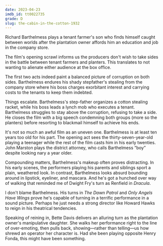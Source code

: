 ```yaml
---
date: 2023-04-23
imdb_id: tt0022735
grade: D
slug: the-cabin-in-the-cotton-1932
---
```


Richard Barthelmess plays a tenant farmer's son who finds himself caught between worlds after the plantation owner affords him an education and job in the company store.

<!-- end -->

The film's opening scrawl informs us the producers don't wish to take sides in the battle between tenant farmers and planters. This translates to not wanting to alienate either audience at the box office.

The first two acts indeed paint a balanced picture of corruption on both sides. Barthelmess endures his shady stepfather's stealing from the company store where his boss charges exorbitant interest and carrying costs to the tenants to keep them indebted.

Things escalate. Barthelmess's step-father organizes a cotton stealing racket, while his boss leads a lynch mob who executes a tenant. Barthelmess struggles to stay above the corruption, refusing to take a side. He closes the film with a big speech condemning both groups (more so the planters) before resorting to blackmail himself to achieve his ends.

It's not so much an awful film as an uneven one. Barthelmess is at least ten years too old for his part. The opening act sees the thirty-seven-year-old playing a teenager while the rest of the film casts him in his early twenties. John Marston plays the district attorney, who calls Barthelmess “boy” despite looking nary a year older.

Compounding matters, Barthelmess's makeup often proves distracting. In his early scenes, the performers playing his parents and siblings sport a plain, weathered look. In contrast, Barthelmess looks absurd bounding around in lipstick, eyeliner, and mascara. And he's got a hunched over way of walking that reminded me of Dwight Fry's turn as Renfield in <span data-imdb-id="tt0021814">_Dracula_</span>.

I don't blame Barthelmess. His turns in <span data-imdb-id="tt0020815">_The Dawn Patrol_</span> and <span data-imdb-id="tt0031762">_Only Angels Have Wings_</span> prove he's capable of turning in a terrific performance in a sound picture. Perhaps he just needs a strong director like Howard Hawks to reign in his theatrical tendencies.

Speaking of reining in, Bette Davis delivers an alluring turn as the plantation owner's manipulative daughter. She walks her performance right to the line of over-emoting, then pulls back, showing—rather than telling—us how shrewd an operator her character is. Had she been playing opposite Henry Fonda, this might have been something.
